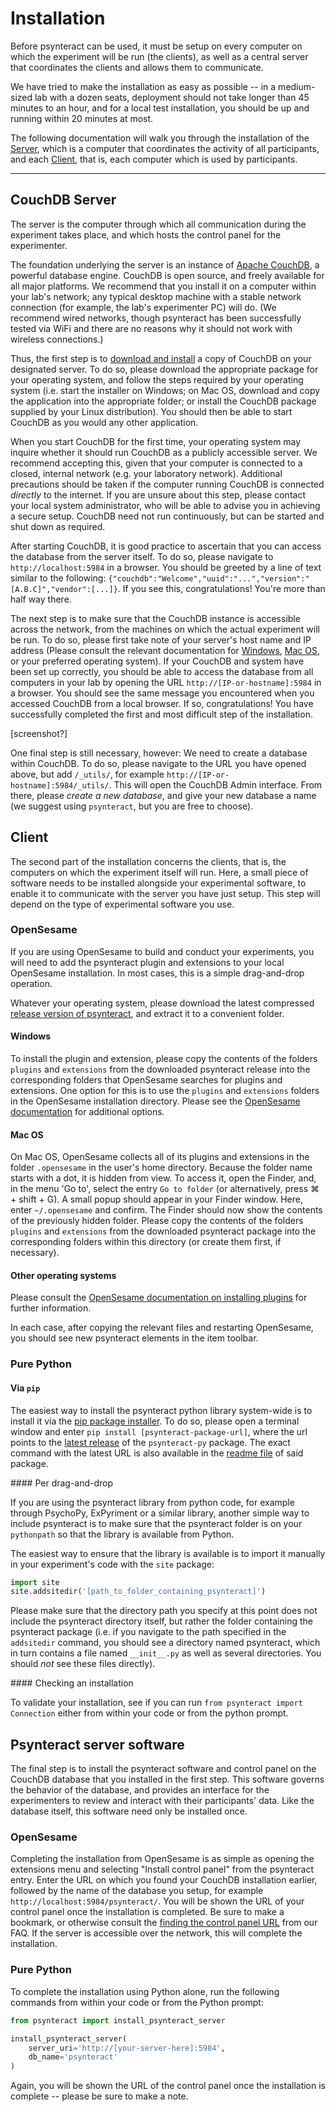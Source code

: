 # Installation

Before psynteract can be used, it must be setup on every computer on which the experiment will be run (the clients), as well as a central server that coordinates the clients and allows them to communicate.

We have tried to make the installation as easy as possible -- in a medium-sized lab with a dozen seats, deployment should not take longer than 45 minutes to an hour, and for a local test installation, you should be up and running within 20 minutes at most.

The following documentation will walk you through the installation of the [Server](#Server), which is a computer that coordinates the activity of all participants, and each [Client](#Client), that is, each computer which is used by participants.

----

## CouchDB Server

The server is the computer through which all communication during the experiment takes place, and which hosts the control panel for the experimenter.

The foundation underlying the server is an instance of [Apache CouchDB](https://couchdb.apache.org), a powerful database engine. CouchDB is open source, and freely available for all major platforms. We recommend that you install it on a computer within your lab's network; any typical desktop machine with a stable network connection (for example, the lab's experimenter PC) will do. (We recommend wired networks, though psynteract has been successfully tested via WiFi and there are no reasons why it should not work with wireless connections.)

Thus, the first step is to [download and install](https://couchdb.apache.org/#download) a copy of CouchDB on your designated server. To do so, please download the appropriate package for your operating system, and follow the steps required by your operating system (i.e. start the installer on Windows; on Mac OS, download and copy the application into the appropriate folder; or install the CouchDB package supplied by your Linux distribution). You should then be able to start CouchDB as you would any other application.

When you start CouchDB for the first time, your operating system may inquire whether it should run CouchDB as a publicly accessible server. We recommend accepting this, given that your computer is connected to a closed, internal network (e.g. your laboratory network). Additional precautions should be taken if the computer running CouchDB is connected *directly* to the internet. If you are unsure about this step, please contact your local system administrator, who will be able to advise you in achieving a secure setup. CouchDB need not run continuously, but can be started and shut down as required.

After starting CouchDB, it is good practice to ascertain that you can access the database from the server itself. To do so, please navigate to `http://localhost:5984` in a browser. You should be greeted by a line of text similar to the following: `{"couchdb":"Welcome","uuid":"...","version":"[A.B.C]","vendor":[...]}`. If you see this, congratulations! You're more than half way there.

The next step is to make sure that the CouchDB instance is accessible across the network, from the machines on which the actual experiment will be run. To do so, please first take note of your server's host name and IP address (Please consult the relevant documentation for [Windows](http://windows.microsoft.com/en-us/windows/find-computers-ip-address), [Mac OS](https://support.apple.com/kb/PH13790), or your preferred operating system). If your CouchDB and system have been set up correctly, you should be able to access the database from all computers in your lab by opening the URL `http://[IP-or-hostname]:5984` in a browser. You should see the same message you encountered when you accessed CouchDB from a local browser. If so, congratulations! You have successfully completed the first and most difficult step of the installation.

[screenshot?]

One final step is still necessary, however: We need to create a database within CouchDB. To do so, please navigate to the URL you have opened above, but add `/_utils/`, for example `http://[IP-or-hostname]:5984/_utils/`. This will open the CouchDB Admin interface. From there, please *create a new database*, and give your new database a name (we suggest using `psynteract`, but you are free to choose).

## Client

The second part of the installation concerns the clients, that is, the computers on which the experiment itself will run. Here, a small piece of software needs to be installed alongside your experimental software, to enable it to communicate with the server you have just setup. This step will depend on the type of experimental software you use.

### OpenSesame

If you are using OpenSesame to build and conduct your experiments, you will need to add the psynteract plugin and extensions to your local OpenSesame installation. In most cases, this is a simple drag-and-drop operation.

Whatever your operating system, please download the latest compressed [release version of psynteract](https://github.com/psynteract/psynteract-os/releases), and extract it to a convenient folder.


#### Windows

To install the plugin and extension, please copy the contents of the folders `plugins` and `extensions` from the downloaded psynteract release into the corresponding folders that OpenSesame searches for plugins and extensions. One option for this is to use the `plugins` and `extensions` folders in the OpenSesame installation directory. Please see the [OpenSesame documentation](http://osdoc.cogsci.nl/plug-ins/installation/) for additional options.

#### Mac OS

On Mac OS, OpenSesame collects all of its plugins and extensions in the folder `.opensesame` in the user's home directory. Because the folder name starts with a dot, it is hidden from view. To access it, open the Finder, and, in the menu 'Go to', select the entry `Go to folder` (or alternatively, press ⌘ + shift + G). A small popup should appear in your Finder window. Here, enter `~/.opensesame` and confirm. The Finder should now show the contents of the previously hidden folder. Please copy the contents of the folders `plugins` and `extensions` from the downloaded psynteract package into the corresponding folders within this directory (or create them first, if necessary).

#### Other operating systems

Please consult the [OpenSesame documentation on installing plugins](http://osdoc.cogsci.nl/plug-ins/installation/) for further information.

In each case, after copying the relevant files and restarting OpenSesame, you should see new psynteract elements in the item toolbar.

### Pure Python

#### Via `pip`

The easiest way to install the psynteract python library system-wide is to install it via the [pip package installer](https://pip.pypa.io). To do so, please open a terminal window and enter `pip install [psynteract-package-url]`, where the url points to the [latest release](https://github.com/psynteract/psynteract-py/releases) of the `psynteract-py` package. The exact command with the latest URL is also available in the [readme file](https://github.com/psynteract/psynteract-py/blob/master/README.rst) of said package.

#### Per drag-and-drop

If you are using the psynteract library from python code, for example through PsychoPy, ExPyriment or a similar library, another simple way to include psynteract is to make sure that the psynteract folder is on your `pythonpath` so that the library is available from Python.

The easiest way to ensure that the library is available is to import it manually in your experiment's code with the `site` package:

```python
import site
site.addsitedir('[path_to_folder_containing_psynteract]')
```

Please make sure that the directory path you specify at this point does not include the psynteract directory itself, but rather the folder containing the psynteract package (i.e. if you navigate to the path specified in the `addsitedir` command, you should see a directory named psynteract, which in turn contains a file named `__init__.py` as well as several directories. You should *not* see these files directly).

#### Checking an installation

To validate your installation, see if you can run `from psynteract import Connection` either from within your code or from the python prompt.

## Psynteract server software

The final step is to install the psynteract software and control panel on the CouchDB database that you installed in the first step. This software governs the behavior of the database, and provides an interface for the experimenters to review and interact with their participants' data. Like the database itself, this software need only be installed once.

### OpenSesame

Completing the installation from OpenSesame is as simple as opening the extensions menu and selecting "Install control panel" from the psynteract entry. Enter the URL on which you found your CouchDB installation earlier, followed by the name of the database you setup, for example `http://localhost:5984/psynteract/`.
You will be shown the URL of your control panel once the installation is completed. Be sure to make a bookmark, or otherwise consult the [finding the control panel URL](faq.md) from our FAQ. If the server is accessible over the network, this will complete the installation.

### Pure Python

To complete the installation using Python alone, run the following commands from within your code or from the Python prompt:

```python
from psynteract import install_psynteract_server

install_psynteract_server(
    server_uri='http://[your-server-here]:5984',
    db_name='psynteract'
)
```

Again, you will be shown the URL of the control panel once the installation is complete -- please be sure to make a note.
